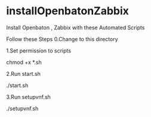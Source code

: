 # installOpenbatonZabbix
Install Openbaton , Zabbix with these Automated Scripts

Follow these Steps 
0.Change to this directory 

1.Set permission to scripts 

chmod +x *.sh 

2.Run start.sh 

./start.sh

3.Run setupvnf.sh

./setupvnf.sh

